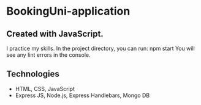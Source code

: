# BookingUni-application

## Created with JavaScript.
I practice my skills.
In the project directory, you can run: npm start You will see any lint errors in the console.

## Technologies
* HTML, CSS, JavaScript
* Еxpress JS, Node.js, Express Handlebars, Mongo DB
